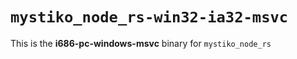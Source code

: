 # `mystiko_node_rs-win32-ia32-msvc`

This is the **i686-pc-windows-msvc** binary for `mystiko_node_rs`
